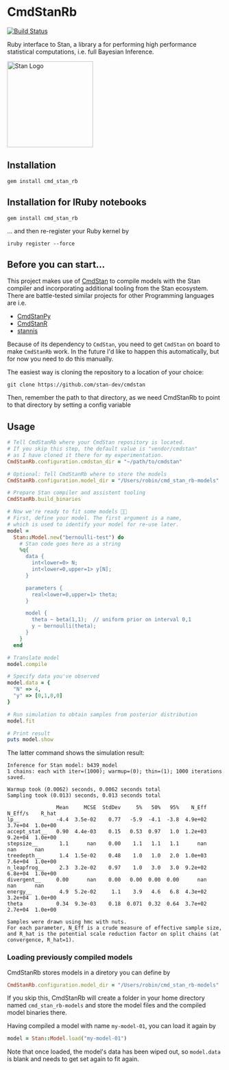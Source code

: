 # CmdStanRb
[![Build Status](https://travis-ci.org/neumanrq/cmd_stan_rb.svg?branch=master)](https://travis-ci.org/neumanrq/cmd_stan_rb)

Ruby interface to Stan, a library a for performing high performance statistical computations, i.e.
full Bayesian Inference.

<a href="https://mc-stan.org">
  <img src="https://raw.githubusercontent.com/stan-dev/logos/master/logo.png" width=200 alt="Stan Logo"/>
</a>


## Installation

    gem install cmd_stan_rb

## Installation for IRuby notebooks

    gem install cmd_stan_rb

… and then re-register your Ruby kernel by

    iruby register --force

## Before you can start…

This project makes use of [CmdStan](https://github.com/stan-dev/cmdstan) to compile models
with the Stan compiler and incorporating additional tooling from the Stan ecosystem. There
are battle-tested similar projects for other Programming languages are i.e.

  * [CmdStanPy](https://github.com/stan-dev/cmdstanpy)
  * [CmdStanR](https://github.com/stan-dev/cmdstanr)
  * [stannis](https://github.com/sakrejda/stannis])

Because of its dependency to `CmdStan`, you need to get `CmdStan` on board to
make `CmdStanRb` work. In the future I'd like to happen this automatically, but
for now you need to do this manually.

The easiest way is cloning the repository to a location of your choice:

    git clone https://github.com/stan-dev/cmdstan

Then, remember the path to that directory, as we need CmdStanRb to point
to that directory by setting a config variable

## Usage


```Ruby
# Tell CmdStanRb where your CmdStan repository is located.
# If you skip this step, the default value is "vendor/cmdstan"
# as I have cloned it there for my experimentation.
CmdStanRb.configuration.cmdstan_dir = "~/path/to/cmdstan"

# Optional: Tell CmdStanRb where to store the models
CmdStanRb.configuration.model_dir = "/Users/robin/cmd_stan_rb-models"

# Prepare Stan compiler and assistent tooling
CmdStanRb.build_binaries

# Now we're ready to fit some models 👨‍🔬
# First, define your model. The first argument is a name,
# which is used to identify your model for re-use later.
model =
  Stan::Model.new("bernoulli-test") do
    # Stan code goes here as a string
    %q{
      data {
        int<lower=0> N;
        int<lower=0,upper=1> y[N];
      }

      parameters {
        real<lower=0,upper=1> theta;
      }

      model {
        theta ~ beta(1,1);  // uniform prior on interval 0,1
        y ~ bernoulli(theta);
      }
    }
  end

# Translate model
model.compile

# Specify data you've observed
model.data = {
  "N" => 4,
  "y" => [0,1,0,0]
}

# Run simulation to obtain samples from posterior distribution
model.fit

# Print result
puts model.show
```

The latter command shows the simulation result:


    Inference for Stan model: b439_model
    1 chains: each with iter=(1000); warmup=(0); thin=(1); 1000 iterations saved.

    Warmup took (0.0062) seconds, 0.0062 seconds total
    Sampling took (0.013) seconds, 0.013 seconds total

                    Mean     MCSE  StdDev     5%   50%   95%    N_Eff  N_Eff/s    R_hat
    lp__            -4.4  3.5e-02    0.77   -5.9  -4.1  -3.8  4.9e+02  3.7e+04  1.0e+00
    accept_stat__   0.90  4.4e-03    0.15   0.53  0.97   1.0  1.2e+03  9.2e+04  1.0e+00
    stepsize__       1.1      nan    0.00    1.1   1.1   1.1      nan      nan      nan
    treedepth__      1.4  1.5e-02    0.48    1.0   1.0   2.0  1.0e+03  7.6e+04  1.0e+00
    n_leapfrog__     2.3  3.2e-02    0.97    1.0   3.0   3.0  9.2e+02  6.8e+04  1.0e+00
    divergent__     0.00      nan    0.00   0.00  0.00  0.00      nan      nan      nan
    energy__         4.9  5.2e-02     1.1    3.9   4.6   6.8  4.3e+02  3.2e+04  1.0e+00
    theta           0.34  9.3e-03    0.18  0.071  0.32  0.64  3.7e+02  2.7e+04  1.0e+00

    Samples were drawn using hmc with nuts.
    For each parameter, N_Eff is a crude measure of effective sample size,
    and R_hat is the potential scale reduction factor on split chains (at
    convergence, R_hat=1).

### Loading previously compiled models

CmdStanRb stores models in a diretory you can define by

```Ruby
CmdStanRb.configuration.model_dir = "/Users/robin/cmd_stan_rb-models"
```

If you skip this, CmdStanRb will create a folder in your home directory named `cmd_stan_rb-models` and store
the model files and the compiled model binaries there.

Having compiled a model with name `my-model-01`, you can load it again by

```Ruby
model = Stan::Model.load("my-model-01")
```

Note that once loaded, the model's data has been wiped out, so `model.data` is blank and
needs to get set again to fit again.
